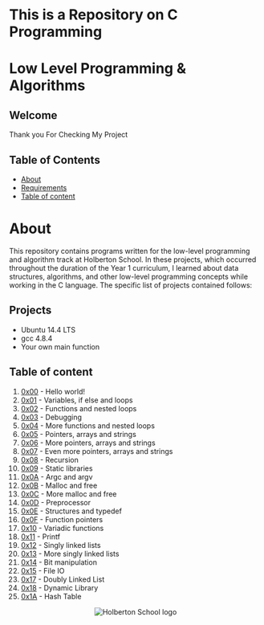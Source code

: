 This is a Repository on C Programming
=======
# Low Level Programming & Algorithms

## Welcome
Thank you For Checking My Project

## Table of Contents
* [About](#about)
* [Requirements](#requirements)
* [Table of content](##Project)

# About
This repository contains programs written for the low-level programming and algorithm track at Holberton School. In these projects, which occurred throughout 
the duration of the Year 1 curriculum, I learned about data structures, algorithms, and other low-level programming concepts while working in the C language.
The specific list of projects contained follows:

## Projects
* Ubuntu 14.4 LTS
* gcc 4.8.4
* Your own main function

## Table of content
1. [0x00](https://github.com/Theemiss/holbertonschool-low_level_programming/tree/master/0x00-hello_world) - Hello world!
2. [0x01](https://github.com/Theemiss/holbertonschool-low_level_programming/tree/master/0x01-variables_if_else_while) - Variables, if else and loops
3. [0x02](https://github.com/Theemiss/holbertonschool-low_level_programming/tree/master/0x02-functions_nested_loops) - Functions and nested loops
4. [0x03](https://github.com/Theemiss/holbertonschool-low_level_programming/tree/master/0x03-debugging) - Debugging
5. [0x04](https://github.com/Theemiss/holbertonschool-low_level_programming/tree/master/0x04-more_functions_nested_loops) - More functions and nested loops
6. [0x05](https://github.com/Theemiss/holbertonschool-low_level_programming/tree/master/0x05-pointers_arrays_strings) - Pointers, arrays and strings
7. [0x06](https://github.com/Theemiss/holbertonschool-low_level_programming/tree/master/0x06-pointers_arrays_strings) - More pointers, arrays and strings
8. [0x07](https://github.com/Theemiss/holbertonschool-low_level_programming/tree/master/0x07-pointers_arrays_strings) - Even more pointers, arrays and strings
9. [0x08](https://github.com/Theemiss/holbertonschool-low_level_programming/tree/master/0x08-recursion) - Recursion
10. [0x09](https://github.com/Theemiss/holbertonschool-low_level_programming/tree/master/0x09-static_libraries) - Static libraries
11. [0x0A](https://github.com/Theemiss/holbertonschool-low_level_programming/tree/master/0x0A-argc_argv) - Argc and argv
12. [0x0B](https://github.com/Theemiss/holbertonschool-low_level_programming/tree/master/0x0B-malloc_free) - Malloc and free
13. [0x0C](https://github.com/Theemiss/holbertonschool-low_level_programming/tree/master/0x0C-more_malloc_free) - More malloc and free
14. [0x0D](https://github.com/Theemiss/holbertonschool-low_level_programming/tree/master/0x0D-preprocessor) - Preprocessor
15. [0x0E](https://github.com/Theemiss/holbertonschool-low_level_programming/tree/master/0x0E-structures_typedef) - Structures and typedef
16. [0x0F](https://github.com/Theemiss/holbertonschool-low_level_programming/tree/master/0x0F-function_pointers) - Function pointers
17. [0x10](https://github.com/Theemiss/holbertonschool-low_level_programming/tree/master/0x10-variadic_functions) - Variadic functions
18. [0x11](https://github.com/Theemiss/printf) - Printf
19. [0x12](https://github.com/Theemiss/holbertonschool-low_level_programming/tree/master/0x12-singly_linked_lists) - Singly linked lists
20. [0x13](https://github.com/Theemiss/holbertonschool-low_level_programming/tree/master/0x13-more_singly_linked_lists) - More singly linked lists
21. [0x14](https://github.com/Theemiss/holbertonschool-low_level_programming/tree/master/0x14-bit_manipulation) - Bit manipulation
22. [0x15](https://github.com/Theemiss/holbertonschool-low_level_programming/tree/master/0x15-file_io) - File IO
23. [0x17](https://github.com/Theemiss/holbertonschool-low_level_programming/tree/master/0x17-doubly_linked_lists) - Doubly Linked List
23. [0x18](https://github.com/Theemiss/holbertonschool-low_level_programming/tree/master/0x18-dynamic_libraries) - Dynamic Library
24. [0x1A](https://github.com/Theemiss/holbertonschool-low_level_programming/tree/master/0x1A-hash_tables) - Hash Table


<p align="center">
  <img src="http://www.holbertonschool.com/holberton-logo.png" alt="Holberton School logo">
</p>
